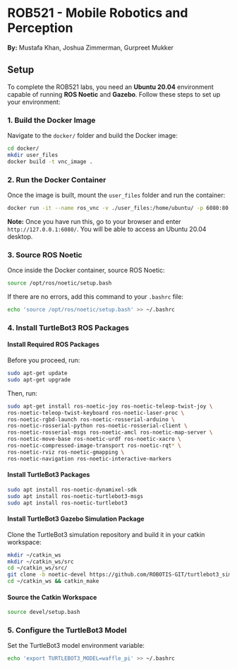 # ROB521 - Mobile Robotics and Perception
**By:** Mustafa Khan, Joshua Zimmerman, Gurpreet Mukker

## Setup
To complete the ROB521 labs, you need an **Ubuntu 20.04** environment capable of running **ROS Noetic** and **Gazebo**. Follow these steps to set up your environment:

### **1. Build the Docker Image**
Navigate to the `docker/` folder and build the Docker image:
```bash
cd docker/
mkdir user_files
docker build -t vnc_image .
```

### **2. Run the Docker Container**
Once the image is built, mount the `user_files` folder and run the container:
```bash
docker run -it --name ros_vnc -v ./user_files:/home/ubuntu/ -p 6080:80 --shm-size=512m vnc_image
```
**Note:** Once you have run this, go to your browser and enter `http://127.0.0.1:6080/`. You will be able to access an Ubuntu 20.04 desktop.

### **3. Source ROS Noetic**
Once inside the Docker container, source ROS Noetic:
```bash
source /opt/ros/noetic/setup.bash
```
If there are no errors, add this command to your `.bashrc` file:
```bash
echo 'source /opt/ros/noetic/setup.bash' >> ~/.bashrc
```

### **4. Install TurtleBot3 ROS Packages**
#### **Install Required ROS Packages**
Before you proceed, run:
```bash
sudo apt-get update
sudo apt-get upgrade
```
Then, run:
```bash
sudo apt-get install ros-noetic-joy ros-noetic-teleop-twist-joy \
ros-noetic-teleop-twist-keyboard ros-noetic-laser-proc \
ros-noetic-rgbd-launch ros-noetic-rosserial-arduino \
ros-noetic-rosserial-python ros-noetic-rosserial-client \
ros-noetic-rosserial-msgs ros-noetic-amcl ros-noetic-map-server \
ros-noetic-move-base ros-noetic-urdf ros-noetic-xacro \
ros-noetic-compressed-image-transport ros-noetic-rqt* \
ros-noetic-rviz ros-noetic-gmapping \
ros-noetic-navigation ros-noetic-interactive-markers
```

#### **Install TurtleBot3 Packages**
```bash
sudo apt install ros-noetic-dynamixel-sdk
sudo apt install ros-noetic-turtlebot3-msgs
sudo apt install ros-noetic-turtlebot3
```

#### **Install TurtleBot3 Gazebo Simulation Package**
Clone the TurtleBot3 simulation repository and build it in your catkin workspace:
```bash
mkdir ~/catkin_ws
mkdir ~/catkin_ws/src
cd ~/catkin_ws/src/
git clone -b noetic-devel https://github.com/ROBOTIS-GIT/turtlebot3_simulations.git
cd ~/catkin_ws && catkin_make
```

#### **Source the Catkin Workspace**
```bash
source devel/setup.bash
```

### **5. Configure the TurtleBot3 Model**
Set the TurtleBot3 model environment variable:
```bash
echo 'export TURTLEBOT3_MODEL=waffle_pi' >> ~/.bashrc
```